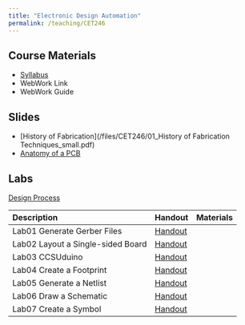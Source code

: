 ```yaml
---
title: "Electronic Design Automation"
permalink: /teaching/CET246
---
```



## Course Materials
* [Syllabus](/files/CET246/CET246_FA19_Syllabus.pdf)  
* WebWork Link
* WebWork Guide

## Slides  
* [History of Fabrication](/files/CET246/01_History of Fabrication Techniques_small.pdf)  
* [Anatomy of a PCB](/files/CET246/02_AnatomyOfAPCB.pdf)  

## Labs
[Design Process](/files/CET246/CET246_MapOfLabs.png)  

| Description                       | Handout                                          | Materials                                        |
| :--------------------             | :-----------------------                         | :-----                                           |
| Lab01 Generate Gerber Files       | [Handout](/files/CET49x/)                        |                                                  |
| Lab02 Layout a Single-sided Board | [Handout](/files/CET49x/)                        |                                                  |
| Lab03 CCSUduino                   | [Handout](/files/CET49x/)                        |                                                  |
| Lab04 Create a Footprint          | [Handout](/files/CET49x/)                        |                                                  |
| Lab05 Generate a Netlist          | [Handout](/files/CET49x/)                        |                                                  |
| Lab06 Draw a Schematic            | [Handout](/files/CET49x/)                        |                                                  |
| Lab07 Create a Symbol             | [Handout](/files/CET49x/)                        |                                                  |

